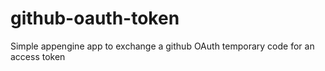 github-oauth-token
==================

Simple appengine app to exchange a github OAuth temporary code for an access token